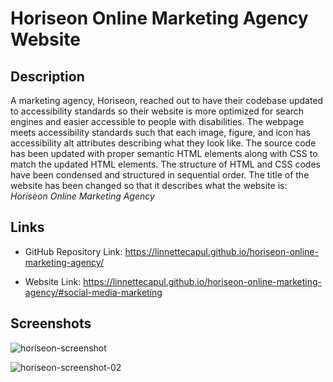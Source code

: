 # Horiseon Online Marketing Agency Website


## Description

A marketing agency, Horiseon, reached out to have their codebase updated to accessibility standards so their website is more optimized for search engines and easier accessible to  people with disabilities. The webpage meets accessibility standards such that each image, figure, and icon has accessibility alt attributes describing what they look like. The source code has been updated with proper semantic HTML elements along with CSS to match the updated HTML elements. The structure of HTML and CSS codes have been condensed and structured in sequential order. The title of the website has been changed so that it describes what the website is: *Horiseon Online Marketing Agency*


## Links
 
* GitHub Repository Link:  https://linnettecapul.github.io/horiseon-online-marketing-agency/

* Website Link: https://linnettecapul.github.io/horiseon-online-marketing-agency/#social-media-marketing


## Screenshots

![horiseon-screenshot](https://user-images.githubusercontent.com/98931043/154786834-9a848475-52fd-46aa-b2ba-7e01a153895d.jpg)

![horiseon-screenshot-02](https://user-images.githubusercontent.com/98931043/154788420-66f237ee-4c07-4363-8304-b73146af8c5c.jpg)





